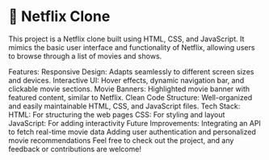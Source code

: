 # 🎥 Netflix Clone

This project is a Netflix clone built using HTML, CSS, and JavaScript. It mimics the basic user interface and functionality of Netflix, allowing users to browse through a list of movies and shows.

Features:
Responsive Design: Adapts seamlessly to different screen sizes and devices.
Interactive UI: Hover effects, dynamic navigation bar, and clickable movie sections.
Movie Banners: Highlighted movie banner with featured content, similar to Netflix.
Clean Code Structure: Well-organized and easily maintainable HTML, CSS, and JavaScript files.
Tech Stack:
HTML: For structuring the web pages
CSS: For styling and layout
JavaScript: For adding interactivity
Future Improvements:
Integrating an API to fetch real-time movie data
Adding user authentication and personalized movie recommendations
Feel free to check out the project, and any feedback or contributions are welcome!
